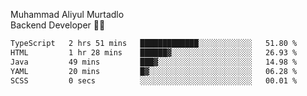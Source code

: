Muhammad Aliyul Murtadlo
<br>
Backend Developer 👨‍💻
<br>
<!--START_SECTION:waka-->

```txt
TypeScript   2 hrs 51 mins   █████████████░░░░░░░░░░░░   51.80 %
HTML         1 hr 28 mins    ██████▓░░░░░░░░░░░░░░░░░░   26.93 %
Java         49 mins         ███▓░░░░░░░░░░░░░░░░░░░░░   14.98 %
YAML         20 mins         █▓░░░░░░░░░░░░░░░░░░░░░░░   06.28 %
SCSS         0 secs          ░░░░░░░░░░░░░░░░░░░░░░░░░   00.01 %
```

<!--END_SECTION:waka-->
